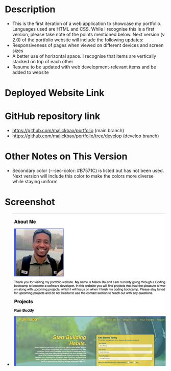 # Description
- This is the first iteration of a web application to showcase my portfolio. Languages used are HTML and CSS. While I recognise this is a first version, please take note of the points mentioned below. Next version (v 2.0) of the portfolio website will include the following updates: 
- Responsiveness of pages when viewed on different devices and screen sizes 
- A better use of horizontal space. I recognise that items are vertically stacked on top of each other
- Resume to be updated with web development-relevant items and be added to website 


# Deployed Website Link

# GitHub repository link
- https://github.com/malickbax/portfolio (main branch)
- https://github.com/malickbax/portfolio/tree/develop (develop branch)

# Other Notes on This Version
- Secondary color (--sec-color: #B7571C) is listed but has not been used. Next version will include this color to make the colors more diverse while staying uniform

# Screenshot 
- ![Homepage screenshot](/assets/images/screenshot.jpeg) 
